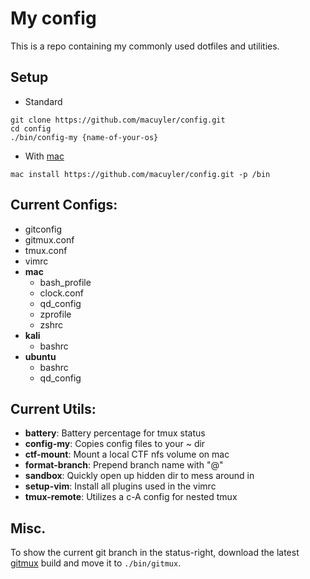 # My config
This is a repo containing my commonly used dotfiles and utilities.

## Setup
 - Standard
```
git clone https://github.com/macuyler/config.git
cd config
./bin/config-my {name-of-your-os}
```
 - With [mac](https://github.com/macuyler/mac)
```
mac install https://github.com/macuyler/config.git -p /bin
```

## Current Configs:
 - gitconfig
 - gitmux.conf
 - tmux.conf
 - vimrc
 - **mac**
   - bash_profile
   - clock.conf
   - qd_config
   - zprofile
   - zshrc
 - **kali**
   - bashrc
 - **ubuntu**
   - bashrc
   - qd_config
   
## Current Utils:
 - **battery**: Battery percentage for tmux status
 - **config-my**: Copies config files to your ~ dir
 - **ctf-mount**: Mount a local CTF nfs volume on mac
 - **format-branch**: Prepend branch name with "@"
 - **sandbox**: Quickly open up hidden dir to mess around in
 - **setup-vim**: Install all plugins used in the vimrc
 - **tmux-remote**: Utilizes a c-A config for nested tmux

## Misc.
To show the current git branch in the status-right, download the latest [gitmux](https://github.com/arl/gitmux/releases) build and move it to `./bin/gitmux`.

